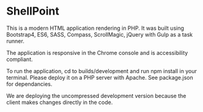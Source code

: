 # ShellPoint #
This is a modern HTML application rendering in PHP. It was built using Bootstrap4, ES6, SASS, Compass, ScrollMagic, jQuery with Gulp as a task runner.

The application is responsive in the Chrome console and is accessibility compliant.

To run the application, cd to builds/development and run npm install in your terminal. Please deploy it on a PHP server with Apache. See package.json for dependancies.

We are deploying the uncompressed development version because the client makes changes directly in the code.
